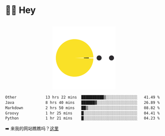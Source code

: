 
# 👋🏻 Hey
<div align="center">
	<br>
	<img src="https://raw.githubusercontent.com/Aniket965/Aniket965/master/pacman.svg?sanitize=true" width="200" height="200">
	<br>
</div>

<!--START_SECTION:waka-->

```txt
Other             13 hrs 22 mins  ██████████▒░░░░░░░░░░░░░░   41.49 %
Java              8 hrs 40 mins   ██████▓░░░░░░░░░░░░░░░░░░   26.89 %
Markdown          2 hrs 50 mins   ██▒░░░░░░░░░░░░░░░░░░░░░░   08.82 %
Groovy            1 hr 25 mins    █░░░░░░░░░░░░░░░░░░░░░░░░   04.41 %
Python            1 hr 21 mins    █░░░░░░░░░░░░░░░░░░░░░░░░   04.23 %
```

<!--END_SECTION:waka-->

 ➡️  来我的网站瞧瞧吗？[这里](https://www.shaolongfei.com)
